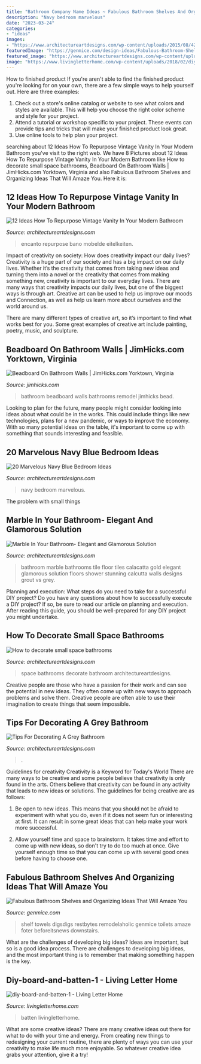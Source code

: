 ```yaml
---
title: "Bathroom Company Name Ideas ~ Fabulous Bathroom Shelves And Organizing Ideas That Will Amaze You"
description: "Navy bedroom marvelous"
date: "2023-03-24"
categories:
- "ideas"
images:
- "https://www.architectureartdesigns.com/wp-content/uploads/2015/08/423.jpg"
featuredImage: "https://genmice.com/design-ideas/Fabulous-Bathroom-Shelves-and-Organizing-Ideas-That-Will-Ama/752.jpeg"
featured_image: "https://www.architectureartdesigns.com/wp-content/uploads/2013/12/1934.jpg"
image: "https://www.livingletterhome.com/wp-content/uploads/2018/02/diy-board-and-batten-1.jpg"
---
```



How to finished product
If you're aren't able to find the finished product you're looking for on your own, there are a few simple ways to help yourself out. Here are three examples: 
1. Check out a store's online catalog or website to see what colors and styles are available. This will help you choose the right color scheme and style for your project.
2. Attend a tutorial or workshop specific to your project. These events can provide tips and tricks that will make your finished product look great.
3. Use online tools to help plan your project.

	

		
searching about 12 Ideas How To Repurpose Vintage Vanity In Your Modern Bathroom you've visit to the right web. We have 8 Pictures about 12 Ideas How To Repurpose Vintage Vanity In Your Modern Bathroom like How to decorate small space bathrooms, Beadboard On Bathroom Walls | JimHicks.com Yorktown, Virginia and also Fabulous Bathroom Shelves and Organizing Ideas That Will Amaze You. Here it is:
		
    
## 12 Ideas How To Repurpose Vintage Vanity In Your Modern Bathroom

<img loading=lazy src="https://www.architectureartdesigns.com/wp-content/uploads/2015/08/423.jpg" onerror="this.onerror=null;this.src='https://tse1.mm.bing.net/th?id=OIP.FpTY1gVBr3icPLzdLmj4ZgHaFt&amp;pid=15.1';" alt="12 Ideas How To Repurpose Vintage Vanity In Your Modern Bathroom">

_Source: architectureartdesigns.com_

>encanto repurpose bano mobelde eitelkeiten. 

	

Impact of creativity on society: How does creativity impact our daily lives?
Creativity is a huge part of our society and has a big impact on our daily lives. Whether it’s the creativity that comes from taking new ideas and turning them into a novel or the creativity that comes from making something new, creativity is important to our everyday lives.
There are many ways that creativity impacts our daily lives, but one of the biggest ways is through art. Creative art can be used to help us improve our moods and Connection, as well as help us learn more about ourselves and the world around us.

There are many different types of creative art, so it’s important to find what works best for you. Some great examples of creative art include painting, poetry, music, and sculpture.

    
## Beadboard On Bathroom Walls | JimHicks.com Yorktown, Virginia

<img loading=lazy src="http://www.jimhicks.com/wp-content/uploads/bathroom-remodel-beadboard-norfolk.jpg" onerror="this.onerror=null;this.src='https://tse1.mm.bing.net/th?id=OIP.BxLnsgikonMf0cT8KEUJUAHaM1&amp;pid=15.1';" alt="Beadboard On Bathroom Walls | JimHicks.com Yorktown, Virginia">

_Source: jimhicks.com_

>bathroom beadboard walls bathrooms remodel jimhicks bead. 

	

Looking to plan for the future, many people might consider looking into ideas about what could be in the works. This could include things like new technologies, plans for a new pandemic, or ways to improve the economy. With so many potential ideas on the table, it's important to come up with something that sounds interesting and feasible.

    
## 20 Marvelous Navy Blue Bedroom Ideas

<img loading=lazy src="https://www.architectureartdesigns.com/wp-content/uploads/2013/12/1934.jpg" onerror="this.onerror=null;this.src='https://tse3.mm.bing.net/th?id=OIP.2YOrPPWMo0UdFuPeVuhMQQHaJ7&amp;pid=15.1';" alt="20 Marvelous Navy Blue Bedroom Ideas">

_Source: architectureartdesigns.com_

>navy bedroom marvelous. 

	

The problem with small things
 

    
## Marble In Your Bathroom- Elegant And Glamorous Solution

<img loading=lazy src="https://www.architectureartdesigns.com/wp-content/uploads/2014/08/53.jpg" onerror="this.onerror=null;this.src='https://tse1.mm.bing.net/th?id=OIP.negiio-p9XwHb8puOna6gQHaKT&amp;pid=15.1';" alt="Marble In Your Bathroom- Elegant and Glamorous Solution">

_Source: architectureartdesigns.com_

>bathroom marble bathrooms tile floor tiles calacatta gold elegant glamorous solution floors shower stunning calcutta walls designs grout vs grey. 

	

Planning and execution: What steps do you need to take for a successful DIY project?
Do you have any questions about how to successfully execute a DIY project? If so, be sure to read our article on planning and execution. After reading this guide, you should be well-prepared for any DIY project you might undertake.

    
## How To Decorate Small Space Bathrooms

<img loading=lazy src="https://www.architectureartdesigns.com/wp-content/uploads/2013/03/ArchitectureArtDesigns-82.jpeg" onerror="this.onerror=null;this.src='https://tse4.mm.bing.net/th?id=OIP.nWlP0Cr1Ix_F9VphvIXh0QHaJ3&amp;pid=15.1';" alt="How to decorate small space bathrooms">

_Source: architectureartdesigns.com_

>space bathrooms decorate bathroom architectureartdesigns. 

	

Creative people are those who have a passion for their work and can see the potential in new ideas. They often come up with new ways to approach problems and solve them. Creative people are often able to use their imagination to create things that seem impossible.

    
## Tips For Decorating A Grey Bathroom

<img loading=lazy src="https://www.architectureartdesigns.com/wp-content/uploads/2021/03/6-12.jpg" onerror="this.onerror=null;this.src='https://tse2.mm.bing.net/th?id=OIP.Y_2iJT-DrlmARQ3YrFz30AHaKg&amp;pid=15.1';" alt="Tips For Decorating A Grey Bathroom">

_Source: architectureartdesigns.com_

>. 

	

Guidelines for creativity
Creativity is a Keyword for Today's World
There are many ways to be creative and some people believe that creativity is only found in the arts. Others believe that creativity can be found in any activity that leads to new ideas or solutions. The guidelines for being creative are as follows:

1. Be open to new ideas. This means that you should not be afraid to experiment with what you do, even if it does not seem fun or interesting at first. It can result in some great ideas that can help make your work more successful.

2. Allow yourself time and space to brainstorm. It takes time and effort to come up with new ideas, so don't try to do too much at once. Give yourself enough time so that you can come up with several good ones before having to choose one.


    
## Fabulous Bathroom Shelves And Organizing Ideas That Will Amaze You

<img loading=lazy src="https://genmice.com/design-ideas/Fabulous-Bathroom-Shelves-and-Organizing-Ideas-That-Will-Ama/752.jpeg" onerror="this.onerror=null;this.src='https://tse1.mm.bing.net/th?id=OIP.J0aPCPMXBp_vm5Paoyu3lwHaJ3&amp;pid=15.1';" alt="Fabulous Bathroom Shelves and Organizing Ideas That Will Amaze You">

_Source: genmice.com_

>shelf towels digsdigs restbytes remodelaholic genmice toilets amaze foter beforeitsnews downstairs. 

	

What are the challenges of developing big ideas?
Ideas are important, but so is a good idea process. There are challenges to developing big ideas, and the most important thing is to remember that making something happen is the key.

    
## Diy-board-and-batten-1 - Living Letter Home

<img loading=lazy src="https://www.livingletterhome.com/wp-content/uploads/2018/02/diy-board-and-batten-1.jpg" onerror="this.onerror=null;this.src='https://tse3.mm.bing.net/th?id=OIP.5gybpEmcrHCZ1caKRI4eogHaLH&amp;pid=15.1';" alt="diy-board-and-batten-1 - Living Letter Home">

_Source: livingletterhome.com_

>batten livingletterhome. 

	

What are some creative ideas?
There are many creative ideas out there for what to do with your time and energy. From creating new things to redesigning your current routine, there are plenty of ways you can use your creativity to make life much more enjoyable. So whatever creative idea grabs your attention, give it a try!

